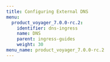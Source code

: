 ```yaml
---
title: Configuring External DNS
menu:
  product_voyager_7.0.0-rc.2:
    identifier: dns-ingress
    name: DNS
    parent: ingress-guides
    weight: 30
menu_name: product_voyager_7.0.0-rc.2
---
```


